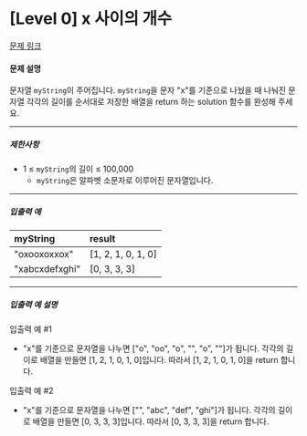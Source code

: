# [Level 0] x 사이의 개수

[문제 링크](https://school.programmers.co.kr/learn/courses/30/lessons/181867)

#### 문제 설명

문자열 ```myString```이 주어집니다. ```myString```을 문자 "x"를 기준으로 나눴을 때 나눠진 문자열 각각의 길이를 순서대로 저장한 배열을 return 하는 solution 함수를 완성해 주세요.

---

##### 제한사항

- 1 ≤ ```myString```의 길이 ≤ 100,000
  - ```myString```은 알파벳 소문자로 이루어진 문자열입니다.

---

##### 입출력 예

|myString|result|
|:---|:---|
|"oxooxoxxox"|[1, 2, 1, 0, 1, 0]|
|"xabcxdefxghi"|[0, 3, 3, 3]|

---

##### 입출력 예 설명

입출력 예 #1

- "x"를 기준으로 문자열을 나누면 ["o", "oo", "o", "", "o", ""]가 됩니다. 각각의 길이로 배열을 만들면 [1, 2, 1, 0, 1, 0]입니다. 따라서 [1, 2, 1, 0, 1, 0]을 return 합니다.

입출력 예 #2

- "x"를 기준으로 문자열을 나누면 ["", "abc", "def", "ghi"]가 됩니다. 각각의 길이로 배열을 만들면 [0, 3, 3, 3]입니다. 따라서 [0, 3, 3, 3]을 return 합니다.

